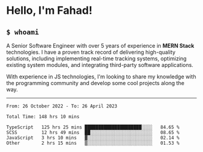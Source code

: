<h1>Hello, I'm Fahad!</h1>

<h2><code>$ whoami</code></h2>

A Senior Software Engineer with over 5 years of experience in **MERN Stack** technologies. I have a proven track record of delivering high-quality solutions, including implementing real-time tracking systems, optimizing existing system modules, and integrating third-party software applications.

With experience in JS technologies, I'm looking to share my knowledge with the programming community and develop some cool projects along the way.

---

<!--START_SECTION:waka-->

```text
From: 26 October 2022 - To: 26 April 2023

Total Time: 148 hrs 10 mins

TypeScript   125 hrs 25 mins █████████████████████░░░░   84.65 %
SCSS         12 hrs 49 mins  ██░░░░░░░░░░░░░░░░░░░░░░░   08.65 %
JavaScript   3 hrs 10 mins   ▓░░░░░░░░░░░░░░░░░░░░░░░░   02.14 %
Other        2 hrs 15 mins   ▒░░░░░░░░░░░░░░░░░░░░░░░░   01.53 %
```

<!--END_SECTION:waka-->

<!--
**heyFahad/heyFahad** is a ✨ _special_ ✨ repository because its `README.md` (this file) appears on your GitHub profile.

Here are some ideas to get you started:

- 🔭 I’m currently working on ...
- 🌱 I’m currently learning ...
- 👯 I’m looking to collaborate on ...
- 🤔 I’m looking for help with ...
- 💬 Ask me about ...
- 📫 How to reach me: ...
- 😄 Pronouns: ...
- ⚡ Fun fact: ...
-->
